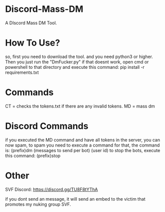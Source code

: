 # Discord-Mass-DM
A DIscord Mass DM Tool.

# How To Use?
so, first you need to download the tool.
and you need python3 or higher.
Then you just run the "DmFucker.py"
if that doesnt work, open cmd or powershell to that directory and execute this command: pip install -r requirements.txt

# Commands

CT = checks the tokens.txt if there are any invalid tokens.
MD = mass dm

# Discord Commands

if you executed the MD command and have all tokens in the server, you can now spam, to spam you need to execute a command for that, the command is:
(prefix)dm (messages to send per bot) (user id)
to stop the bots, execute this command: (prefix)stop


# Other

SVF Discord: https://discord.gg/TU8F8tYThA

if you dont send an message, it will send an embed to the victim that promotes my nuking group SVF.
